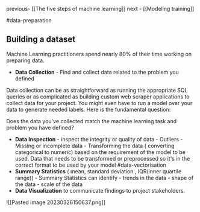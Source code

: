 previous- [[The five steps of machine learning]]
next - [[Modeling training]]

#data-preparation

## Building a dataset 

Machine Learning practitioners spend nearly 80% of their time working on preparing data.

- **Data Collection**  - Find and collect data related to the problem you defined

Data collection can be as straightforward as running the appropriate SQL queries or as complicated as building custom web scraper applications to collect data for your project. You might even have to run a model over your data to generate needed labels. Here is the fundamental question:  
  
Does the data you've collected match the machine learning task and problem you have defined?

- **Data Inspection** - inspect the integrity or quality of data 
				- Outliers
				- Missing or incomplete data
				- Transforming the data ( converting categorical to numeric) based on the requirement of the model to be used. Data that needs to be transformed or preprocessed so it's in the correct format to be used by your model #data-vectorisation
- **Summary Statistics** ( mean, standard deviation , IQR(inner quartile range))
				- Summary Statistics can identify 
						- trends in the data
						- shape of the data
						- scale of the data
- **Data Visualization** to communicate findings to project stakeholders.

![[Pasted image 20230326150637.png]]



